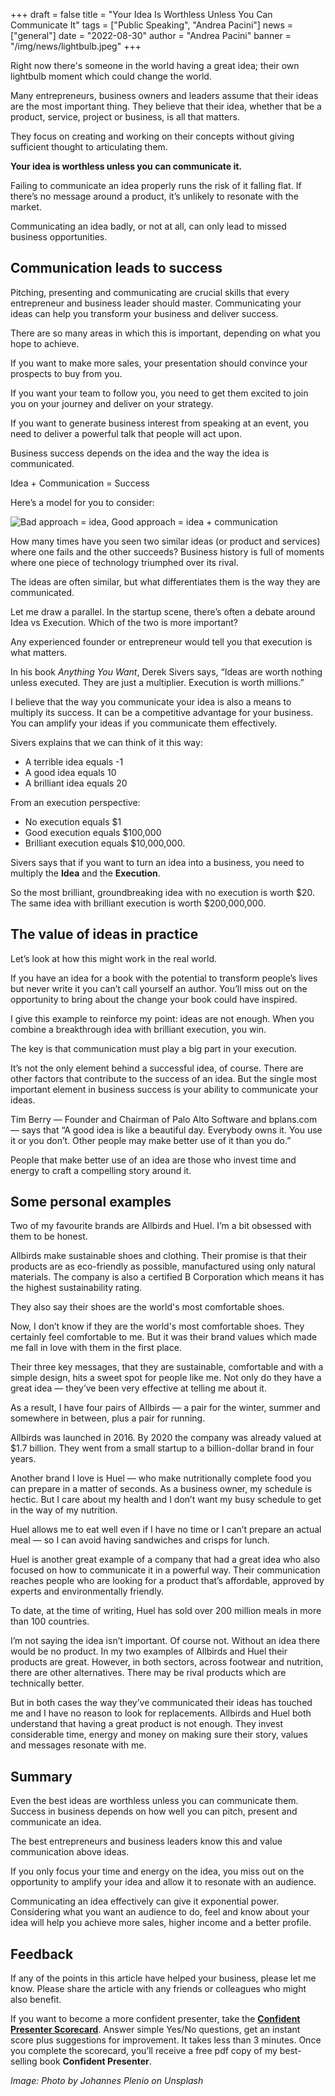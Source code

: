 +++
draft = false
title = "Your Idea Is Worthless Unless You Can Communicate It"
tags = ["Public Speaking", "Andrea Pacini"]
news = ["general"]
date = "2022-08-30"
author = "Andrea Pacini"
banner = "/img/news/lightbulb.jpeg"
+++
<!--StartFragment-->

Right now there's someone in the world having a great idea; their own lightbulb moment which could change the world. 

Many entrepreneurs, business owners and leaders assume that their ideas are the most important thing. They believe that their idea, whether that be a product, service, project or business, is all that matters. 

They focus on creating and working on their concepts without giving sufficient thought to articulating them.

**Your idea is worthless unless you can communicate it.**

Failing to communicate an idea properly runs the risk of it falling flat. If there’s no message around a product, it’s unlikely to resonate with the market.

Communicating an idea badly, or not at all, can only lead to missed business opportunities.

## Communication leads to success

Pitching, presenting and communicating are crucial skills that every entrepreneur and business leader should master. Communicating your ideas can help you transform your business and deliver success.

There are so many areas in which this is important, depending on what you hope to achieve.

If you want to make more sales, your presentation should convince your prospects to buy from you.

If you want your team to follow you, you need to get them excited to join you on your journey and deliver on your strategy.

If you want to generate business interest from speaking at an event, you need to deliver a powerful talk that people will act upon.

Business success depends on the idea and the way the idea is communicated. 

Idea + Communication = Success 

Here’s a model for you to consider: 

![Bad approach = idea, Good approach = idea + communication](https://lh4.googleusercontent.com/WFXBmNb2Yb5wKLeRm5QU2ly4etT948o1YKM6af_Wpgoxnb1OZQqGPWdkGaBdR1JpCvsOOzmABVzBNf4AD4gI-BcgM0evsuIQ7AzokW-E5TWmp5ioaOS34pld5WmOPKugzWuAKIzLgs2QpIKbBI2xb5EeV_tghBRhkYqOvAX-Zw1JHogqavQThgezJg)

How many times have you seen two similar ideas (or product and services) where one fails and the other succeeds? Business history is full of moments where one piece of technology triumphed over its rival. 

The ideas are often similar, but what differentiates them is the way they are communicated.

Let me draw a parallel. In the startup scene, there’s often a debate around Idea vs Execution. Which of the two is more important? 

Any experienced founder or entrepreneur would tell you that execution is what matters.

In his book *Anything You Want*, Derek Sivers says, “Ideas are worth nothing unless executed. They are just a multiplier. Execution is worth millions.”

I believe that the way you communicate your idea is also a means to multiply its success. It can be a competitive advantage for your business. You can amplify your ideas if you communicate them effectively.

Sivers explains that we can think of it this way: 

* A terrible idea equals -1
* A good idea equals 10
* A brilliant idea equals 20

From an execution perspective: 

* No execution equals $1
* Good execution equals $100,000
* Brilliant execution equals $10,000,000. 

Sivers says that if you want to turn an idea into a business, you need to multiply the **Idea** and the **Execution**. 

So the most brilliant, groundbreaking idea with no execution is worth $20. The same idea with brilliant execution is worth $200,000,000.

## The value of ideas in practice

Let’s look at how this might work in the real world. 

If you have an idea for a book with the potential to transform people’s lives but never write it you can’t call yourself an author. You’ll miss out on the opportunity to bring about the change your book could have inspired.

I give this example to reinforce my point: ideas are not enough. When you combine a breakthrough idea with brilliant execution, you win. 

The key is that communication must play a big part in your execution. 

It’s not the only element behind a successful idea, of course. There are other factors that contribute to the success of an idea. But the single most important element in business success is your ability to communicate your ideas. 

Tim Berry — ​​Founder and Chairman of Palo Alto Software and bplans.com — says that “A good idea is like a beautiful day. Everybody owns it. You use it or you don’t. Other people may make better use of it than you do.”

People that make better use of an idea are those who invest time and energy to craft a compelling story around it.

## Some personal examples

Two of my favourite brands are Allbirds and Huel. I’m a bit obsessed with them to be honest.

Allbirds make sustainable shoes and clothing. ​​Their promise is that their products are as eco-friendly as possible, manufactured using only natural materials. The company is also a certified B Corporation which means it has the highest sustainability rating.

They also say their shoes are the world's most comfortable shoes. 

Now, I don’t know if they are the world's most comfortable shoes. They certainly feel comfortable to me. But it was their brand values which made me fall in love with them in the first place. 

Their three key messages, that they are sustainable, comfortable and with a simple design, hits a sweet spot for people like me. Not only do they have a great idea — they’ve been very effective at telling me about it.

As a result, I have four pairs of Allbirds — a pair for the winter, summer and somewhere in between, plus a pair for running.

Allbirds was launched in 2016. By 2020 the company was already valued at $1.7 billion. They went from a small startup to a billion-dollar brand in four years.

Another brand I love is Huel — who make nutritionally complete food you can prepare in a matter of seconds. As a business owner, my schedule is hectic. But I care about my health and I don’t want my busy schedule to get in the way of my nutrition. 

Huel allows me to eat well even if I have no time or I can’t prepare an actual meal — so I can avoid having sandwiches and crisps for lunch.

Huel is another great example of a company that had a great idea who also focused on how to communicate it in a powerful way. Their communication reaches people who are looking for a product that’s affordable, approved by experts and environmentally friendly. 

To date, at the time of writing, Huel has sold over 200 million meals in more than 100 countries.

I’m not saying the idea isn’t important. Of course not. Without an idea there would be no product. In my two examples of Allbirds and Huel their products are great. However, in both sectors, across footwear and nutrition, there are other alternatives. There may be rival products which are technically better. 

But in both cases the way they’ve communicated their ideas has touched me and I have no reason to look for replacements. Allbirds and Huel both understand that having a great product is not enough. They invest considerable time, energy and money on making sure their story, values and messages resonate with me. 

## Summary 

Even the best ideas are worthless unless you can communicate them. Success in business depends on how well you can pitch, present and communicate an idea.

The best entrepreneurs and business leaders know this and value communication above ideas.

If you only focus your time and energy on the idea, you miss out on the opportunity to amplify your idea and allow it to resonate with an audience.

Communicating an idea effectively can give it exponential power. Considering what you want an audience to do, feel and know about your idea will help you achieve more sales, higher income and a better profile.

## Feedback 

If any of the points in this article have helped your business, please let me know. Please share the article with any friends or colleagues who might also benefit.

If you want to become a more confident presenter, take the **[Confident Presenter Scorecard](https://presentationscorecard.scoreapp.com/)**. Answer simple Yes/No questions, get an instant score plus suggestions for improvement. It takes less than 3 minutes. Once you complete the scorecard, you’ll receive a free pdf copy of my best-selling book **Confident Presenter**.

*Image: Photo by Johannes Plenio on Unsplash*

<!--EndFragment-->